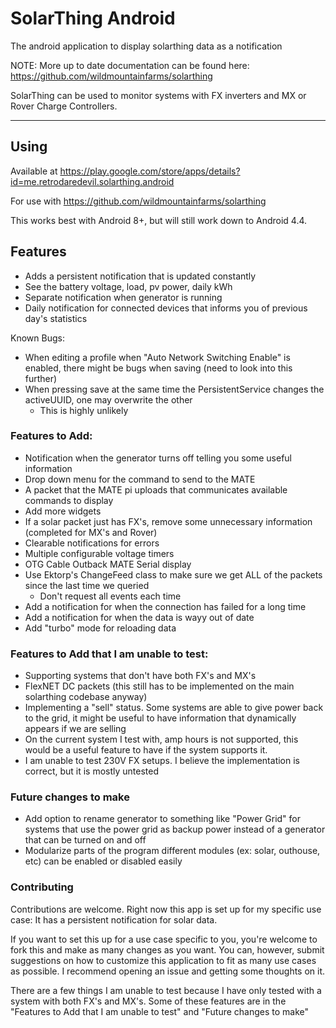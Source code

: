 # SolarThing Android
The android application to display solarthing data as a notification

NOTE: More up to date documentation can be found here: https://github.com/wildmountainfarms/solarthing

SolarThing can be used to monitor systems with FX inverters and MX or Rover Charge Controllers.

---

## Using
Available at https://play.google.com/store/apps/details?id=me.retrodaredevil.solarthing.android

For use with https://github.com/wildmountainfarms/solarthing

This works best with Android 8+, but will still work down to Android 4.4.

## Features
* Adds a persistent notification that is updated constantly
* See the battery voltage, load, pv power, daily kWh
* Separate notification when generator is running
* Daily notification for connected devices that informs you of previous day's statistics

Known Bugs:
* When editing a profile when "Auto Network Switching Enable" is enabled, there might be bugs when saving (need to look into this further)
* When pressing save at the same time the PersistentService changes the activeUUID, one may overwrite the other
  * This is highly unlikely

### Features to Add:
* Notification when the generator turns off telling you some useful information
* Drop down menu for the command to send to the MATE
* A packet that the MATE pi uploads that communicates available commands to display
* Add more widgets
* If a solar packet just has FX's, remove some unnecessary information (completed for MX's and Rover)
* Clearable notifications for errors
* Multiple configurable voltage timers
* OTG Cable Outback MATE Serial display
* Use Ektorp's ChangeFeed class to make sure we get ALL of the packets since the last time we queried
  * Don't request all events each time
* Add a notification for when the connection has failed for a long time
* Add a notification for when the data is wayy out of date
* Add "turbo" mode for reloading data

### Features to Add that I am unable to test:
* Supporting systems that don't have both FX's and MX's
* FlexNET DC packets (this still has to be implemented on the main solarthing codebase anyway)
* Implementing a "sell" status. Some systems are able to give power back to the grid, it might be useful to have
information that dynamically appears if we are selling
* On the current system I test with, amp hours is not supported, this would be a useful feature to have if the system supports it.
* I am unable to test 230V FX setups. I believe the implementation is correct, but it is mostly untested

### Future changes to make
* Add option to rename generator to something like "Power Grid" for systems that use
the power grid as backup power instead of a generator that can be turned on and off
* Modularize parts of the program different modules (ex: solar, outhouse, etc) can be enabled or disabled easily

### Contributing
Contributions are welcome. Right now this app is set up for my specific use case:
It has a persistent notification for solar data.

If you want to set this up for a use case specific to you, 
you're welcome to fork this and make as many changes as you want.
You can, however, submit suggestions on how to customize this application to fit
as many use cases as possible. I recommend opening an issue and getting some thoughts on it.

There are a few things I am unable to test because I have only tested with a system with both FX's and MX's.
Some of these features are in the "Features to Add that I am unable to test" and "Future changes to make"
